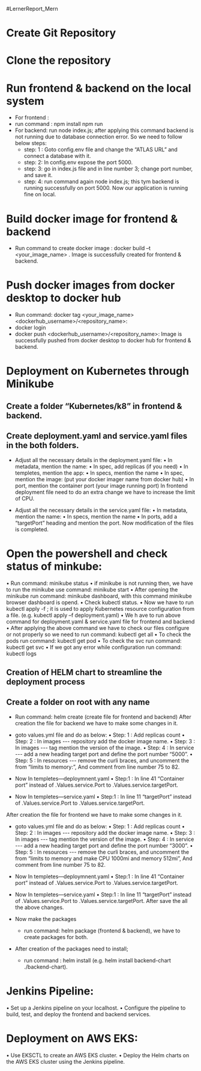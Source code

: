 #LernerReport_Mern

# Create Git Repository
# Clone the repository
# Run frontend & backend on the local system
- For frontend :
- run command : npm install
                npm run
- For backend: run node index.js; after applying this command backend is not running due to database connection error.
 So we need to follow below steps:
     -  step: 1 : Goto config.env file and change the “ATLAS URL” and connect a database with it.
     -  step: 2:  In config.env expose the port 5000.
     -  step: 3: go in index.js file and in line number 3; change port number, and save it.
     -  step: 4: run command again node index.js; this tym backend is running successfully on port 5000.
Now our application is running fine on local.

# Build docker image for frontend & backend
-  Run command to create docker image :  docker build –t <your_image_name> .
Image is successfully created for frontend & backend.

# Push docker images from docker desktop to docker hub
-  Run command: docker tag <your_image_name> <dockerhub_username>/<repository_name>:<tag>
-  docker login
-  docker push <dockerhub_username>/<repository_name>:<tag>
Image is successfully pushed from docker desktop to docker hub for frontend & backend.

# Deployment on Kubernetes through Minikube
## Create a folder “Kubernetes/k8” in frontend & backend.
## Create deployment.yaml and service.yaml files in the both folders.
  -  Adjust all the necessary details in the deployment.yaml file:
      •	In metadata, mention the name: 
      •	In spec, add replicas (if you need)
      •	In templetes, mention the app:
      •	In specs, mention the name 
      •	In spec, mention the image: (put your docker imager name from docker hub)
      •	In port, mention the container port (your image running port)
In frontend deployment file need to do an extra change we have to increase the limit of CPU.

  -  Adjust all the necessary details in the service.yaml file:
      •	 In metadata, mention the name: 
      •	In specs, mention the name 
      •	In ports, add a “targetPort” heading and mention the port.
Now modification of the files is completed.

# Open the powershell and check status of minkube:
  •	Run command: minikube status
  •	if minikube is not running then, we have to run the minikube use command: minikube start
  •	After opening the minikube run command: minikube dashboard, with this command minikube browser dashboard is opend.
  •	Check kubectl status.
  •	Now we have to run kubectl apply -f <file name> ; it is used to apply Kubernetes resource configuration from a file. (e.g. kubectl apply –f deployment.yaml)
  •	We h ave to run above command for deployment.yaml & service.yaml file for frontend and backend
  •	After applying the above command we have to check our files configure or not properly so we need to run command: kubectl get all
  •	To check the pods run command: kubectl get pod
  •	To check the svc run command: kubectl get svc
  •	If we got any error while configuration run command: kubectl logs

## Creation of HELM chart to streamline the deployment process
## Create a folder on root with any name <learner-chart>
-  Run command: helm create <file name> (create file for frontend and backend)
After creation the file for backend we have to make some changes in it.
 -  goto values.yml file and do as below:
      •	Step: 1 : Add replicas count
      •	Step: 2 : In images --- repository add the docker image name.
      •	Step: 3 : In images --- tag mention the version of the image.
      •	Step: 4 : In service --- add a new heading target port and define the port number “5000”.
      •	Step: 5 : In resources --- remove the curli braces, and uncomment the from “limits to memory:”, And comment from line number 75 to 82.


-  Now In templetes—deploymnent.yaml
    •	Step:1 : In line 41 “Container port” instead of .Values.service.Port to .Values.service.targetPort.

-  Now In templetes—service.yaml
    •	Step:1 : In line 11 “targetPort” instead of .Values.service.Port to .Values.service.targetPort.

After creation the file for frontend we have to make some changes in it.
 -  goto values.yml file and do as below:
      •	Step: 1 : Add replicas count
      •	Step: 2 : In images --- repository add the docker image name.
      •	Step: 3 : In images --- tag mention the version of the image.
      •	Step: 4 : In service --- add a new heading target port and define the port number “3000”.
      •	Step: 5 : In resources --- remove the curli braces, and uncomment the from “limits to memory and make CPU 1000mi and memory 512mi”, And comment from line number 75 to 82.
    
-  Now In templetes—deploymnent.yaml
    •	Step:1 : In line 41 “Container port” instead of .Values.service.Port to .Values.service.targetPort.

-  Now In templetes—service.yaml
    •	Step:1 : In line 11 “targetPort” instead of .Values.service.Port to .Values.service.targetPort.
After save the all the above changes.

-  Now make the packages
    -  run command:  helm package <chart name> (frontend & backend), we have to create packages for both.

-  After creation of the packages need to install;
    -  run command : helm install <chart name> (e.g. helm install backend-chart ./backend-chart).

# Jenkins Pipeline:
  •	Set up a Jenkins pipeline on your localhost.
  •	Configure the pipeline to build, test, and deploy the frontend and backend services.

# Deployment on AWS EKS:
  •	Use EKSCTL to create an AWS EKS cluster.
  •	Deploy the Helm charts on the AWS EKS cluster using the Jenkins pipeline.

